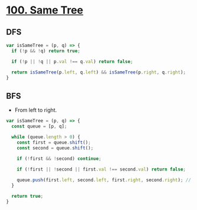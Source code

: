 # [100. Same Tree](https://leetcode.com/problems/same-tree/)

## DFS
```js
var isSameTree = (p, q) => {
  if (!p && !q) return true;

  if (!p || !q || p.val !== q.val) return false;

  return isSameTree(p.left, q.left) && isSameTree(p.right, q.right);
}
```

## BFS
- From left to right.
```js
var isSameTree = (p, q) => {
  const queue = [p, q];

  while (queue.length > 0) {
    const first = queue.shift();
    const second = queue.shift();

    if (!first && !second) continue;
    
    if (!first || !second || first.val !== second.val) return false;

    queue.push(first.left, second.left, first.right, second.right); // left and right can switch.
  }

  return true;
}
```
